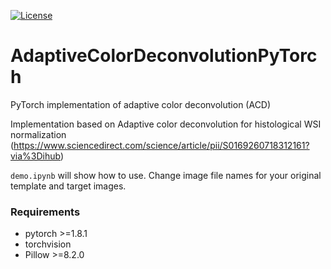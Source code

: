 [![License](https://img.shields.io/badge/License-BSD_3--Clause-blue.svg)](https://opensource.org/licenses/BSD-3-Clause)
# AdaptiveColorDeconvolutionPyTorch
PyTorch implementation of adaptive color deconvolution (ACD)

Implementation based on Adaptive color deconvolution for histological WSI normalization (https://www.sciencedirect.com/science/article/pii/S0169260718312161?via%3Dihub)

`demo.ipynb` will show how to use. Change image file names for your original template and target images. 



### Requirements
- pytorch >=1.8.1 
- torchvision
- Pillow >=8.2.0
